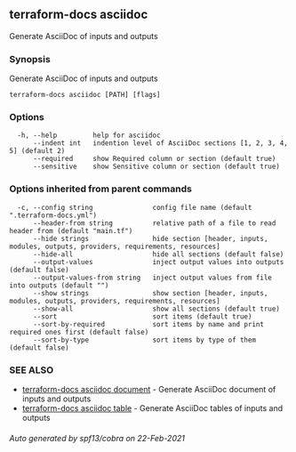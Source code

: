 ## terraform-docs asciidoc

Generate AsciiDoc of inputs and outputs

### Synopsis

Generate AsciiDoc of inputs and outputs

```
terraform-docs asciidoc [PATH] [flags]
```

### Options

```
  -h, --help         help for asciidoc
      --indent int   indention level of AsciiDoc sections [1, 2, 3, 4, 5] (default 2)
      --required     show Required column or section (default true)
      --sensitive    show Sensitive column or section (default true)
```

### Options inherited from parent commands

```
  -c, --config string               config file name (default ".terraform-docs.yml")
      --header-from string          relative path of a file to read header from (default "main.tf")
      --hide strings                hide section [header, inputs, modules, outputs, providers, requirements, resources]
      --hide-all                    hide all sections (default false)
      --output-values               inject output values into outputs (default false)
      --output-values-from string   inject output values from file into outputs (default "")
      --show strings                show section [header, inputs, modules, outputs, providers, requirements, resources]
      --show-all                    show all sections (default true)
      --sort                        sort items (default true)
      --sort-by-required            sort items by name and print required ones first (default false)
      --sort-by-type                sort items by type of them (default false)
```

### SEE ALSO

* [terraform-docs asciidoc document](/docs/formats/asciidoc-document.md)	 - Generate AsciiDoc document of inputs and outputs
* [terraform-docs asciidoc table](/docs/formats/asciidoc-table.md)	 - Generate AsciiDoc tables of inputs and outputs

###### Auto generated by spf13/cobra on 22-Feb-2021
